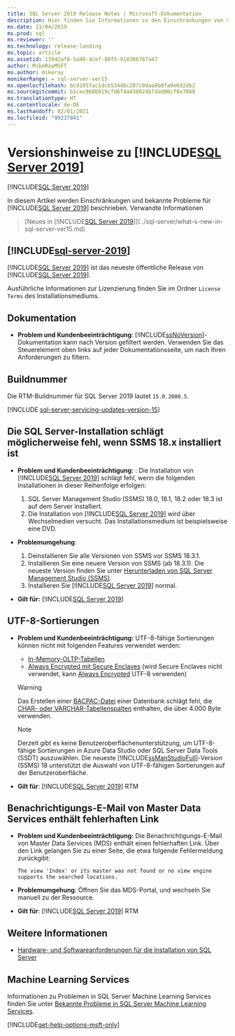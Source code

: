 ```yaml
---
title: SQL Server 2019 Release Notes | Microsoft-Dokumentation
description: Hier finden Sie Informationen zu den Einschränkungen von SQL Server 2019 (15.x), bekannten Problemen, Hilfsressourcen und anderen Versionshinweisen.
ms.date: 11/04/2019
ms.prod: sql
ms.reviewer: ''
ms.technology: release-landing
ms.topic: article
ms.assetid: 13942af8-5a40-4cef-80f5-918386767a47
author: MikeRayMSFT
ms.author: mikeray
monikerRange: = sql-server-ver15
ms.openlocfilehash: bcd105fac1dcb534d6c287c0daa8b0fa0e692db2
ms.sourcegitcommit: b1cec968b919cfd6f4a438024bfdad00cf8e7080
ms.translationtype: HT
ms.contentlocale: de-DE
ms.lasthandoff: 02/01/2021
ms.locfileid: "99237841"
---
```

# <a name="sql-server-2019-release-notes"></a>Versionshinweise zu [!INCLUDE[SQL Server 2019](../includes/sssql19-md.md)]
[!INCLUDE[SQL Server 2019](../includes/applies-to-version/sqlserver2019.md)]

In diesem Artikel werden Einschränkungen und bekannte Probleme für [!INCLUDE[SQL Server 2019](../includes/sssql19-md.md)] beschrieben. Verwandte Informationen

> [Neues in [!INCLUDE[SQL Server 2019](../includes/sssql19-md.md)]](../sql-server/what-s-new-in-sql-server-ver15.md)

## [!INCLUDE[sql-server-2019](../includes/sssql19-md.md)]

[!INCLUDE[SQL Server 2019](../includes/sssql19-md.md)] ist das neueste öffentliche Release von [!INCLUDE[SQL Server 2019](../includes/ssnoversion-md.md)].

Ausführliche Informationen zur Lizenzierung finden Sie im Ordner `License Terms` des Installationsmediums.

## <a name="documentation"></a>Dokumentation

- **Problem und Kundenbeeinträchtigung**: [!INCLUDE[ssNoVersion](../includes/ssnoversion-md.md)]-Dokumentation kann nach Version gefiltert werden. Verwenden Sie das Steuerelement oben links auf jeder Dokumentationsseite, um nach Ihren Anforderungen zu filtern.

## <a name="build-number"></a>Buildnummer

Die RTM-Buildnummer für SQL Server 2019 lautet `15.0.2000.5`.

[!INCLUDE [sql-server-servicing-updates-version-15](../includes/sql-server-servicing-updates-version-15.md)]

## <a name="sql-server-installation-may-fail-if-ssms-18x-is-installed"></a>Die SQL Server-Installation schlägt möglicherweise fehl, wenn SSMS 18.x installiert ist

- **Problem und Kundenbeeinträchtigung:** : Die Installation von [!INCLUDE[SQL Server 2019](../includes/sssql19-md.md)] schlägt fehl, wenn die folgenden Installationen in dieser Reihenfolge erfolgen:
  1. SQL Server Management Studio (SSMS) 18.0, 18.1, 18.2 oder 18.3 ist auf dem Server installiert.
  1. Die Installation von [!INCLUDE[SQL Server 2019](../includes/sssql19-md.md)] wird über Wechselmedien versucht. Das Installationsmedium ist beispielsweise eine DVD.

- **Problemumgehung**:
  1. Deinstallieren Sie alle Versionen von SSMS vor SSMS 18.3.1.
  1. Installieren Sie eine neuere Version von SSMS (ab 18.3.1). Die neueste Version finden Sie unter [Herunterladen von SQL Server Management Studio (SSMS)](../ssms/download-sql-server-management-studio-ssms.md).
  1. Installieren Sie [!INCLUDE[SQL Server 2019](../includes/sssql19-md.md)] normal.

- **Gilt für:** [!INCLUDE[SQL Server 2019](../includes/sssql19-md.md)]

## <a name="utf-8-collations"></a>UTF-8-Sortierungen

- **Problem und Kundenbeeinträchtigung:** UTF-8-fähige Sortierungen können nicht mit folgenden Features verwendet werden:
  - [In-Memory-OLTP-Tabellen](../relational-databases/in-memory-oltp/introduction-to-memory-optimized-tables.md)
  - [Always Encrypted mit Secure Enclaves](../relational-databases/security/encryption/always-encrypted-enclaves.md) (wird Secure Enclaves nicht verwendet, kann [Always Encrypted](../relational-databases/security/encryption/always-encrypted-database-engine.md) UTF-8 verwenden)

  > [!WARNING]
  > Das Erstellen einer [BACPAC-Datei](../relational-databases/data-tier-applications/data-tier-applications.md#bacpac) einer Datenbank schlägt fehl, die [CHAR- oder VARCHAR-Tabellenspalten](../t-sql/data-types/char-and-varchar-transact-sql.md) enthalten, die über 4.000 Byte verwenden.
  
  > [!NOTE]
  > Derzeit gibt es keine Benutzeroberflächenunterstützung, um UTF-8-fähige Sortierungen in Azure Data Studio oder SQL Server Data Tools (SSDT) auszuwählen. Die neueste [!INCLUDE[ssManStudioFull](../includes/ssmanstudiofull-md.md)]-Version (SSMS) 18 unterstützt die Auswahl von UTF-8-fähigen Sortierungen auf der Benutzeroberfläche.

- **Gilt für**: [!INCLUDE[SQL Server 2019](../includes/sssql19-md.md)] RTM

## <a name="master-data-service-notification-email-contains-broken-link"></a>Benachrichtigungs-E-Mail von Master Data Services enthält fehlerhaften Link

- **Problem und Kundenbeeinträchtigung:** Die Benachrichtigungs-E-Mail von Master Data Services (MDS) enthält einen fehlerhaften Link. Über den Link gelangen Sie zu einer Seite, die etwa folgende Fehlermeldung zurückgibt:

   `The view 'Index' or its master was not found or no view engine supports the searched locations.`

- **Problemumgehung**: Öffnen Sie das MDS-Portal, und wechseln Sie manuell zu der Ressource.

- **Gilt für**: [!INCLUDE[SQL Server 2019](../includes/sssql19-md.md)] RTM

## <a name="see-also"></a>Weitere Informationen

- [Hardware- und Softwareanforderungen für die Installation von SQL Server](../sql-server/install/hardware-and-software-requirements-for-installing-sql-server-ver15.md)

## <a name="machine-learning-services"></a>Machine Learning Services

Informationen zu Problemen in SQL Server Machine Learning Services finden Sie unter [Bekannte Probleme in SQL Server Machine Learning Services](../machine-learning/troubleshooting/known-issues-for-sql-server-machine-learning-services.md).

[!INCLUDE[get-help-options-msft-only](../includes/paragraph-content/get-help-options.md)]
